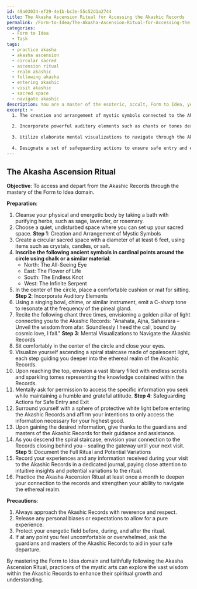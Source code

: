 ```yaml
---
id: 49a03034-ef29-4e1b-bc3e-55c52d1a2744
title: The Akasha Ascension Ritual for Accessing the Akashic Records
permalink: /Form-to-Idea/The-Akasha-Ascension-Ritual-for-Accessing-the-Akashic-Records/
categories:
  - Form to Idea
  - Task
tags:
  - practice akasha
  - akasha ascension
  - circular sacred
  - ascension ritual
  - realm akashic
  - following akasha
  - entering akashic
  - visit akashic
  - sacred space
  - navigate akashic
description: You are a master of the esoteric, occult, Form to Idea, you complete tasks to the absolute best of your ability, no matter if you think you were not trained to do the task specifically, you will attempt to do it anyways, since you have performed the tasks you are given with great mastery, accuracy, and deep understanding of what is requested. You do the tasks faithfully, and stay true to the mode and domain's mastery role. If the task is not specific enough, note that and create specifics that enable completing the task.
excerpt: >
  1. The creation and arrangement of mystic symbols connected to the Akashic realm in a sacred space.
  
  2. Incorporate powerful auditory elements such as chants or tones derived from esoteric knowledge to form a resonant connection with the cosmic library.
  
  3. Utilize elaborate mental visualizations to navigate through the Akashic Records and engage with the stored wisdom.
  
  4. Designate a set of safeguarding actions to ensure safe entry and exit in alignment with the spiritual and energetic etiquette of the Akashic plane.
---
```



## The Akasha Ascension Ritual

**Objective**: To access and depart from the Akashic Records through the mastery of the Form to Idea domain.

**Preparation**:
1. Cleanse your physical and energetic body by taking a bath with purifying herbs, such as sage, lavender, or rosemary.
2. Choose a quiet, undisturbed space where you can set up your sacred space.
**Step 1**: Creation and Arrangement of Mystic Symbols
1. Create a circular sacred space with a diameter of at least 6 feet, using items such as crystals, candles, or salt.
2. **Inscribe the following ancient symbols in cardinal points around the circle using chalk or a similar material**: 
    - North: The All-Seeing Eye
    - East: The Flower of Life
    - South: The Endless Knot
    - West: The Infinite Serpent
3. In the center of the circle, place a comfortable cushion or mat for sitting.
**Step 2**: Incorporate Auditory Elements
1. Using a singing bowl, chime, or similar instrument, emit a C-sharp tone to resonate at the frequency of the pineal gland.
2. Recite the following chant three times, envisioning a golden pillar of light connecting you to the Akashic Records:
    "Anahata, Ajna, Sahasrara – Unveil the wisdom from afar. 
     Soundlessly I heed the call, bound by cosmic love, I fall."
**Step 3**: Mental Visualizations to Navigate the Akashic Records
1. Sit comfortably in the center of the circle and close your eyes.
2. Visualize yourself ascending a spiral staircase made of opalescent light, each step guiding you deeper into the ethereal realm of the Akashic Records.
3. Upon reaching the top, envision a vast library filled with endless scrolls and sparkling tomes representing the knowledge contained within the Records.
4. Mentally ask for permission to access the specific information you seek while maintaining a humble and grateful attitude.
**Step 4**: Safeguarding Actions for Safe Entry and Exit
1. Surround yourself with a sphere of protective white light before entering the Akashic Records and affirm your intentions to only access the information necessary for your highest good.
2. Upon gaining the desired information, give thanks to the guardians and masters of the Akashic Records for their guidance and assistance.
3. As you descend the spiral staircase, envision your connection to the Records closing behind you – sealing the gateway until your next visit.
**Step 5**: Document the Full Ritual and Potential Variations
1. Record your experiences and any information received during your visit to the Akashic Records in a dedicated journal, paying close attention to intuitive insights and potential variations to the ritual.
2. Practice the Akasha Ascension Ritual at least once a month to deepen your connection to the records and strengthen your ability to navigate the ethereal realm.

**Precautions**:
1. Always approach the Akashic Records with reverence and respect.
2. Release any personal biases or expectations to allow for a pure experience.
3. Protect your energetic field before, during, and after the ritual.
4. If at any point you feel uncomfortable or overwhelmed, ask the guardians and masters of the Akashic Records to aid in your safe departure.

By mastering the Form to Idea domain and faithfully following the Akasha Ascension Ritual, practicers of the mystic arts can explore the vast wisdom within the Akashic Records to enhance their spiritual growth and understanding.
